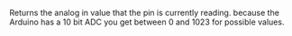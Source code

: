 Returns the analog in value that the pin is currently reading. because the Arduino has a 10 bit ADC you get between 0 and 1023 for possible values.
